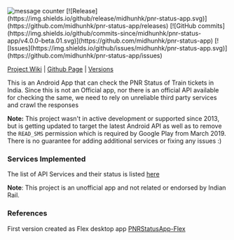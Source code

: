 <img alt="message counter" src="https://github.com/midhunhk/pnr-status-app/blob/notan/resources/v4/promotional/fg-notan-01.png"/>
[![Release](https://img.shields.io/github/release/midhunhk/pnr-status-app.svg)](https://github.com/midhunhk/pnr-status-app/releases)
[![GitHub commits](https://img.shields.io/github/commits-since/midhunhk/pnr-status-app/v4.0.0-beta.01.svg)](https://github.com/midhunhk/pnr-status-app) 
[![Issues](https://img.shields.io/github/issues/midhunhk/pnr-status-app.svg)](https://github.com/midhunhk/pnr-status-app/issues) 

[Project Wiki](https://github.com/midhunhk/pnr-status-app/wiki) | 
[Github Page](http://midhunhk.github.io/pnr-status-app) |
[Versions](https://github.com/midhunhk/pnr-status-app/wiki/Versions)  
  
This is an Android App that can check the PNR Status of Train tickets in India. Since this is not an Official app, nor there is an official API available for checking the same, we need to rely on unreliable third party services and crawl the responses

**Note:** This project wasn't in active development or supported since 2013, but is getting updated to target the latest Android API as well as to remove the `READ_SMS` permission which is required by Google Play from March 2019. There is no guarantee for adding additional services or fixing any issues :)

### Services Implemented
The list of API Services and their status is listed [here](https://github.com/midhunhk/pnr-status-app/wiki/Services)



**Note**: This project is an unofficial app and not related or endorsed by Indian Rail.

### References
First version created as Flex desktop app [PNRStatusApp-Flex](https://github.com/midhunhk/pnr-status-app-flex)
